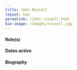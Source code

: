 ```yaml
---
title: John Russell
layout: bio
permalink: /john_russell.html
bio-image: /images/russell.jpg
---
```


#### Role(s)

#### Dates active

#### Biography